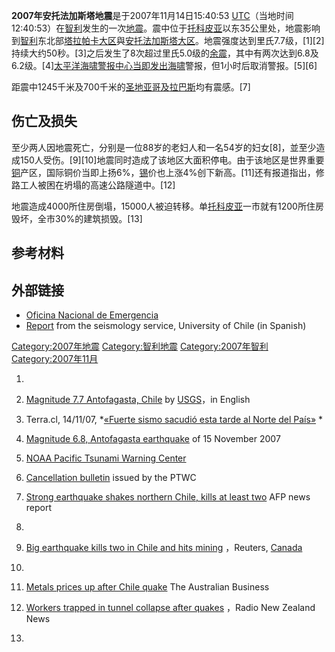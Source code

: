 **2007年安托法加斯塔地震**是于2007年11月14日15:40:53 [UTC](https://zh.wikipedia.org/wiki/UTC "wikilink")（当地时间12:40:53）在[智利](../Page/智利.md "wikilink")发生的一次[地震](../Page/地震.md "wikilink")。震中位于[托科皮亚](../Page/托科皮亚.md "wikilink")以东35公里处，地震影响到[智利](../Page/智利.md "wikilink")东北部[塔拉帕卡大区](../Page/塔拉帕卡大区.md "wikilink")與[安托法加斯塔大区](../Page/安托法加斯塔大区.md "wikilink")。地震强度达到里氏7.7级，\[1\]\[2\]持续大约50秒。\[3\]之后发生了8次超过里氏5.0级的[余震](https://zh.wikipedia.org/wiki/余震 "wikilink")，其中有两次达到6.8及6.2级。\[4\][太平洋海啸警报中心当即发出](https://zh.wikipedia.org/wiki/太平洋海啸警报中心 "wikilink")[海啸](../Page/海啸.md "wikilink")警报，但1小时后取消警报。\[5\]\[6\]

距震中1245千米及700千米的[圣地亚哥及](../Page/圣地亚哥_\(智利\).md "wikilink")[拉巴斯](../Page/拉巴斯.md "wikilink")均有震感。\[7\]

## 伤亡及损失

至少两人因地震死亡，分别是一位88岁的老妇人和一名54岁的妇女\[8\]，並至少造成150人受伤。\[9\]\[10\]地震同时造成了该地区大面积停电。由于该地区是世界重要[铜](../Page/铜.md "wikilink")产区，国际铜价当即上扬6%，[锡](../Page/锡.md "wikilink")价也上涨4%创下新高。\[11\]还有报道指出，修路工人被困在坍塌的高速公路隧道中。\[12\]

地震造成4000所住房倒塌，15000人被迫转移。单[托科皮亚](../Page/托科皮亚.md "wikilink")一市就有1200所住房毁坏，全市30%的建筑损毁。\[13\]

## 参考材料

## 外部链接

  - [Oficina Nacional de Emergencia](http://www.onemi.cl)
  - [Report](http://ssn.dgf.uchile.cl/cgi-bin/informe_sismo.pl?oid=3295754&yr=2007&mo=11&da=14) from the seismology service, University of Chile (in Spanish)

[Category:2007年地震](https://zh.wikipedia.org/wiki/Category:2007年地震 "wikilink") [Category:智利地震](https://zh.wikipedia.org/wiki/Category:智利地震 "wikilink") [Category:2007年智利](https://zh.wikipedia.org/wiki/Category:2007年智利 "wikilink") [Category:2007年11月](https://zh.wikipedia.org/wiki/Category:2007年11月 "wikilink")

1.
2.  [Magnitude 7.7 Antofagasta, Chile](http://earthquake.usgs.gov/eqcenter/recenteqsww/Quakes/us2007jsat.php)  by [USGS](https://zh.wikipedia.org/wiki/美国地质调查局 "wikilink")，in English

3.  Terra.cl, 14/11/07, *[«Fuerte sismo sacudió esta tarde al Norte del País»](http://www.terra.cl/noticias/index.cfm?id_reg=878501&id_cat=302) *

4.  [Magnitude 6.8, Antofagasta earthquake](http://earthquake.usgs.gov/eqcenter/recenteqsww/Quakes/us2007jtaz.php)  of 15 November 2007

5.  [NOAA Pacific Tsunami Warning Center](http://www.prh.noaa.gov/ptwc/)

6.  [Cancellation bulletin](http://www.prh.noaa.gov/ptwc/messages/pacific/2007/pacific.2007.11.14.165356.txt) issued by the PTWC

7.  [Strong earthquake shakes northern Chile, kills at least two](http://afp.google.com/article/ALeqM5j0lyUZAnd-WZqnex4RvEPH2GsCjA)  AFP news report

8.
9.  [Big earthquake kills two in Chile and hits mining](http://ca.today.reuters.com/news/newsArticle.aspx?type=topNews&storyID=2007-11-14T220750Z_01_N14189438_RTRIDST_0_NEWS-QUAKE-CHILE-COL.XML) ，Reuters, [Canada](https://zh.wikipedia.org/wiki/Canada "wikilink")

10.
11. [Metals prices up after Chile quake](http://www.theaustralian.news.com.au/story/0,25197,22762597-20142,00.html)  The Australian Business

12. [Workers trapped in tunnel collapse after quakes](http://www.radionz.co.nz/news/latest/200711151101/workers_trapped_in_tunnel_collapse_after_quakes) ，Radio New Zealand News

13.